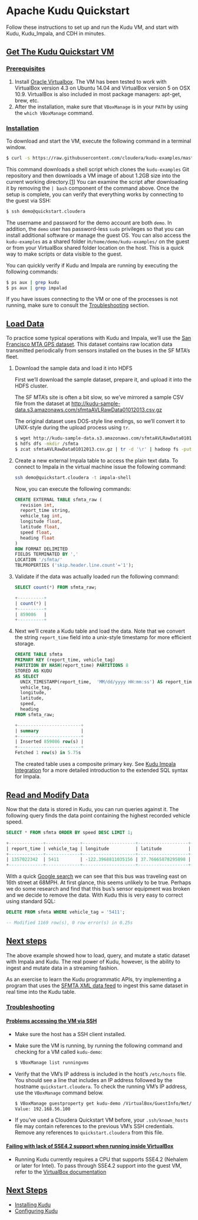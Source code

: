 # Apache Kudu Quickstart

Follow these instructions to set up and run the Kudu VM, and start with Kudu, Kudu_Impala, and CDH in minutes.

## [Get The Kudu Quickstart VM](http://kudu.apache.org/docs/quickstart.html#quickstart_vm)

### [Prerequisites](http://kudu.apache.org/docs/quickstart.html#_prerequisites)

1. Install [Oracle Virtualbox](https://www.virtualbox.org/). The VM has been tested to work with VirtualBox version 4.3 on Ubuntu 14.04 and VirtualBox version 5 on OSX 10.9. VirtualBox is also included in most package managers: apt-get, brew, etc.
2. After the installation, make sure that `VBoxManage` is in your `PATH` by using the `which VBoxManage` command.

### [Installation](http://kudu.apache.org/docs/quickstart.html#_installation)

To download and start the VM, execute the following command in a terminal window.

```bash
$ curl -s https://raw.githubusercontent.com/cloudera/kudu-examples/master/demo-vm-setup/bootstrap.sh | bash
```

This command downloads a shell script which clones the `kudu-examples` Git repository and then downloads a VM image of about 1.2GB size into the current working directory.[[1](http://kudu.apache.org/docs/quickstart.html#_footnote_1)] You can examine the script after downloading it by removing the `| bash` component of the command above. Once the setup is complete, you can verify that everything works by connecting to the guest via SSH:

```bash
$ ssh demo@quickstart.cloudera
```

The username and password for the demo account are both `demo`. In addition, the `demo` user has password-less `sudo` privileges so that you can install additional software or manage the guest OS. You can also access the `kudu-examples` as a shared folder in`/home/demo/kudu-examples/` on the guest or from your VirtualBox shared folder location on the host. This is a quick way to make scripts or data visible to the guest.

You can quickly verify if Kudu and Impala are running by executing the following commands:

```bash
$ ps aux | grep kudu
$ ps aux | grep impalad
```

If you have issues connecting to the VM or one of the processes is not running, make sure to consult the [Troubleshooting](http://kudu.apache.org/docs/quickstart.html#trouble) section.

## [Load Data](http://kudu.apache.org/docs/quickstart.html#_load_data)

To practice some typical operations with Kudu and Impala, we’ll use the [San Francisco MTA GPS dataset](https://data.sfgov.org/Transportation/Raw-AVL-GPS-data/5fk7-ivit/data). This dataset contains raw location data transmitted periodically from sensors installed on the buses in the SF MTA’s fleet.

1. Download the sample data and load it into HDFS

   First we’ll download the sample dataset, prepare it, and upload it into the HDFS cluster.

   The SF MTA’s site is often a bit slow, so we’ve mirrored a sample CSV file from the dataset at <http://kudu-sample-data.s3.amazonaws.com/sfmtaAVLRawData01012013.csv.gz>

   The original dataset uses DOS-style line endings, so we’ll convert it to UNIX-style during the upload process using `tr`.

   ```bash
   $ wget http://kudu-sample-data.s3.amazonaws.com/sfmtaAVLRawData01012013.csv.gz
   $ hdfs dfs -mkdir /sfmta
   $ zcat sfmtaAVLRawData01012013.csv.gz | tr -d '\r' | hadoop fs -put - /sfmta/data.csv
   ```

2. Create a new external Impala table to access the plain text data. To connect to Impala in the virtual machine issue the following command:

   ```bash
   ssh demo@quickstart.cloudera -t impala-shell
   ```

   Now, you can execute the following commands:

   ```sql
   CREATE EXTERNAL TABLE sfmta_raw (
     revision int,
     report_time string,
     vehicle_tag int,
     longitude float,
     latitude float,
     speed float,
     heading float
   )
   ROW FORMAT DELIMITED
   FIELDS TERMINATED BY ','
   LOCATION '/sfmta/'
   TBLPROPERTIES ('skip.header.line.count'='1');
   ```

3. Validate if the data was actually loaded run the following command:

   ```sql
   SELECT count(*) FROM sfmta_raw;
   
   +----------+
   | count(*) |
   +----------+
   | 859086   |
   +----------+
   ```

4. Next we’ll create a Kudu table and load the data. Note that we convert the string `report_time` field into a unix-style timestamp for more efficient storage.

   ```sql
   CREATE TABLE sfmta
   PRIMARY KEY (report_time, vehicle_tag)
   PARTITION BY HASH(report_time) PARTITIONS 8
   STORED AS KUDU
   AS SELECT
     UNIX_TIMESTAMP(report_time,  'MM/dd/yyyy HH:mm:ss') AS report_time,
     vehicle_tag,
     longitude,
     latitude,
     speed,
     heading
   FROM sfmta_raw;
   
   +------------------------+
   | summary                |
   +------------------------+
   | Inserted 859086 row(s) |
   +------------------------+
   Fetched 1 row(s) in 5.75s
   ```

   The created table uses a composite primary key. See [Kudu Impala Integration](http://kudu.apache.org/docs/kudu_impala_integration.html#kudu_impala) for a more detailed introduction to the extended SQL syntax for Impala.

## [Read and Modify Data](http://kudu.apache.org/docs/quickstart.html#_read_and_modify_data)

Now that the data is stored in Kudu, you can run queries against it. The following query finds the data point containing the highest recorded vehicle speed.

```sql
SELECT * FROM sfmta ORDER BY speed DESC LIMIT 1;

+-------------+-------------+--------------------+-------------------+-------------------+---------+
| report_time | vehicle_tag | longitude          | latitude          | speed             | heading |
+-------------+-------------+--------------------+-------------------+-------------------+---------+
| 1357022342  | 5411        | -122.3968811035156 | 37.76665878295898 | 68.33300018310547 | 82      |
+-------------+-------------+--------------------+-------------------+-------------------+---------+
```

With a quick [Google search](https://www.google.com/search?q=122.3968811035156W+37.76665878295898N) we can see that this bus was traveling east on 16th street at 68MPH. At first glance, this seems unlikely to be true. Perhaps we do some research and find that this bus’s sensor equipment was broken and we decide to remove the data. With Kudu this is very easy to correct using standard SQL:

```sql
DELETE FROM sfmta WHERE vehicle_tag = '5411';

-- Modified 1169 row(s), 0 row error(s) in 0.25s
```

## [Next steps](http://kudu.apache.org/docs/quickstart.html#_next_steps)

The above example showed how to load, query, and mutate a static dataset with Impala and Kudu. The real power of Kudu, however, is the ability to ingest and mutate data in a streaming fashion.

As an exercise to learn the Kudu programmatic APIs, try implementing a program that uses the [SFMTA XML data feed](http://www.nextbus.com/xmlFeedDocs/NextBusXMLFeed.pdf) to ingest this same dataset in real time into the Kudu table.

### [Troubleshooting](http://kudu.apache.org/docs/quickstart.html#trouble)

#### [Problems accessing the VM via SSH](http://kudu.apache.org/docs/quickstart.html#_problems_accessing_the_vm_via_ssh)

- Make sure the host has a SSH client installed.

- Make sure the VM is running, by running the following command and checking for a VM called `kudu-demo`:

  ```bash
  $ VBoxManage list runningvms
  ```

- Verify that the VM’s IP address is included in the host’s `/etc/hosts` file. You should see a line that includes an IP address followed by the hostname `quickstart.cloudera`. To check the running VM’s IP address, use the `VBoxManage` command below.

  ```bash
  $ VBoxManage guestproperty get kudu-demo /VirtualBox/GuestInfo/Net/0/V4/IP
  Value: 192.168.56.100
  ```

- If you’ve used a Cloudera Quickstart VM before, your `.ssh/known_hosts` file may contain references to the previous VM’s SSH credentials. Remove any references to `quickstart.cloudera` from this file.

#### [Failing with lack of SSE4.2 support when running inside VirtualBox](http://kudu.apache.org/docs/quickstart.html#_failing_with_lack_of_sse4_2_support_when_running_inside_virtualbox)

- Running Kudu currently requires a CPU that supports SSE4.2 (Nehalem or later for Intel). To pass through SSE4.2 support into the guest VM, refer to the [VirtualBox documentation](https://www.virtualbox.org/manual/ch09.html#sse412passthrough)

## [Next Steps](http://kudu.apache.org/docs/quickstart.html#_next_steps_2)

- [Installing Kudu](http://kudu.apache.org/docs/installation.html)
- [Configuring Kudu](http://kudu.apache.org/docs/configuration.html)
